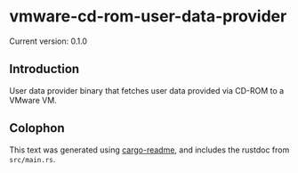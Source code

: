 # vmware-cd-rom-user-data-provider

Current version: 0.1.0

## Introduction

User data provider binary that fetches user data provided via CD-ROM to a VMware VM.

## Colophon

This text was generated using [cargo-readme](https://crates.io/crates/cargo-readme), and includes the rustdoc from `src/main.rs`.

